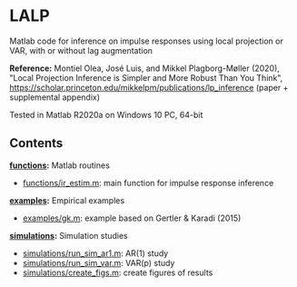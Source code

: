 # LALP

Matlab code for inference on impulse responses using local projection or VAR, with or without lag augmentation

**Reference:**
Montiel Olea, José Luis, and Mikkel Plagborg-Møller (2020), "Local Projection Inference is Simpler and More Robust Than You Think", https://scholar.princeton.edu/mikkelpm/publications/lp_inference (paper + supplemental appendix)

Tested in Matlab R2020a on Windows 10 PC, 64-bit

## Contents

**[functions](functions):** Matlab routines
- [functions/ir_estim.m](ir_estim.m): main function for impulse response inference

**[examples](examples):** Empirical examples
- [examples/gk.m](gk.m): example based on Gertler & Karadi (2015)

**[simulations](simulations):** Simulation studies
- [simulations/run_sim_ar1.m](run_sim_ar1.m): AR(1) study
- [simulations/run_sim_var.m](run_sim_var.m): VAR(p) study
- [simulations/create_figs.m](create_figs.m): create figures of results
